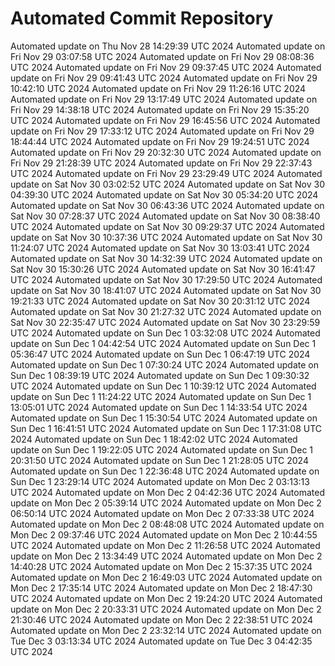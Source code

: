 # Automated Commit Repository
Automated update on Thu Nov 28 14:29:39 UTC 2024
Automated update on Fri Nov 29 03:07:58 UTC 2024
Automated update on Fri Nov 29 08:08:36 UTC 2024
Automated update on Fri Nov 29 09:37:45 UTC 2024
Automated update on Fri Nov 29 09:41:43 UTC 2024
Automated update on Fri Nov 29 10:42:10 UTC 2024
Automated update on Fri Nov 29 11:26:16 UTC 2024
Automated update on Fri Nov 29 13:17:49 UTC 2024
Automated update on Fri Nov 29 14:38:18 UTC 2024
Automated update on Fri Nov 29 15:35:20 UTC 2024
Automated update on Fri Nov 29 16:45:56 UTC 2024
Automated update on Fri Nov 29 17:33:12 UTC 2024
Automated update on Fri Nov 29 18:44:44 UTC 2024
Automated update on Fri Nov 29 19:24:51 UTC 2024
Automated update on Fri Nov 29 20:32:30 UTC 2024
Automated update on Fri Nov 29 21:28:39 UTC 2024
Automated update on Fri Nov 29 22:37:43 UTC 2024
Automated update on Fri Nov 29 23:29:49 UTC 2024
Automated update on Sat Nov 30 03:02:52 UTC 2024
Automated update on Sat Nov 30 04:39:30 UTC 2024
Automated update on Sat Nov 30 05:34:20 UTC 2024
Automated update on Sat Nov 30 06:43:36 UTC 2024
Automated update on Sat Nov 30 07:28:37 UTC 2024
Automated update on Sat Nov 30 08:38:40 UTC 2024
Automated update on Sat Nov 30 09:29:37 UTC 2024
Automated update on Sat Nov 30 10:37:36 UTC 2024
Automated update on Sat Nov 30 11:24:07 UTC 2024
Automated update on Sat Nov 30 13:03:41 UTC 2024
Automated update on Sat Nov 30 14:32:39 UTC 2024
Automated update on Sat Nov 30 15:30:26 UTC 2024
Automated update on Sat Nov 30 16:41:47 UTC 2024
Automated update on Sat Nov 30 17:29:50 UTC 2024
Automated update on Sat Nov 30 18:41:07 UTC 2024
Automated update on Sat Nov 30 19:21:33 UTC 2024
Automated update on Sat Nov 30 20:31:12 UTC 2024
Automated update on Sat Nov 30 21:27:32 UTC 2024
Automated update on Sat Nov 30 22:35:47 UTC 2024
Automated update on Sat Nov 30 23:29:59 UTC 2024
Automated update on Sun Dec  1 03:32:08 UTC 2024
Automated update on Sun Dec  1 04:42:54 UTC 2024
Automated update on Sun Dec  1 05:36:47 UTC 2024
Automated update on Sun Dec  1 06:47:19 UTC 2024
Automated update on Sun Dec  1 07:30:24 UTC 2024
Automated update on Sun Dec  1 08:39:19 UTC 2024
Automated update on Sun Dec  1 09:30:32 UTC 2024
Automated update on Sun Dec  1 10:39:12 UTC 2024
Automated update on Sun Dec  1 11:24:22 UTC 2024
Automated update on Sun Dec  1 13:05:01 UTC 2024
Automated update on Sun Dec  1 14:33:54 UTC 2024
Automated update on Sun Dec  1 15:30:54 UTC 2024
Automated update on Sun Dec  1 16:41:51 UTC 2024
Automated update on Sun Dec  1 17:31:08 UTC 2024
Automated update on Sun Dec  1 18:42:02 UTC 2024
Automated update on Sun Dec  1 19:22:05 UTC 2024
Automated update on Sun Dec  1 20:31:50 UTC 2024
Automated update on Sun Dec  1 21:28:05 UTC 2024
Automated update on Sun Dec  1 22:36:48 UTC 2024
Automated update on Sun Dec  1 23:29:14 UTC 2024
Automated update on Mon Dec  2 03:13:13 UTC 2024
Automated update on Mon Dec  2 04:42:36 UTC 2024
Automated update on Mon Dec  2 05:39:14 UTC 2024
Automated update on Mon Dec  2 06:50:14 UTC 2024
Automated update on Mon Dec  2 07:33:38 UTC 2024
Automated update on Mon Dec  2 08:48:08 UTC 2024
Automated update on Mon Dec  2 09:37:46 UTC 2024
Automated update on Mon Dec  2 10:44:55 UTC 2024
Automated update on Mon Dec  2 11:26:58 UTC 2024
Automated update on Mon Dec  2 13:34:49 UTC 2024
Automated update on Mon Dec  2 14:40:28 UTC 2024
Automated update on Mon Dec  2 15:37:35 UTC 2024
Automated update on Mon Dec  2 16:49:03 UTC 2024
Automated update on Mon Dec  2 17:35:14 UTC 2024
Automated update on Mon Dec  2 18:47:30 UTC 2024
Automated update on Mon Dec  2 19:24:20 UTC 2024
Automated update on Mon Dec  2 20:33:31 UTC 2024
Automated update on Mon Dec  2 21:30:46 UTC 2024
Automated update on Mon Dec  2 22:38:51 UTC 2024
Automated update on Mon Dec  2 23:32:14 UTC 2024
Automated update on Tue Dec  3 03:13:34 UTC 2024
Automated update on Tue Dec  3 04:42:35 UTC 2024
